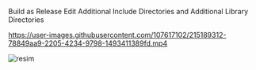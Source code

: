 Build as Release
Edit Additional Include Directories and Additional Library Directories


https://user-images.githubusercontent.com/107617102/215189312-78849aa9-2205-4234-9798-1493411389fd.mp4

![resim](https://user-images.githubusercontent.com/107617102/215262261-f48d53d0-6c50-4f83-b860-48606d749658.png)
